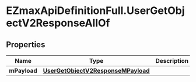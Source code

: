 # EZmaxApiDefinitionFull.UserGetObjectV2ResponseAllOf

## Properties

Name | Type | Description | Notes
------------ | ------------- | ------------- | -------------
**mPayload** | [**UserGetObjectV2ResponseMPayload**](UserGetObjectV2ResponseMPayload.md) |  | 


